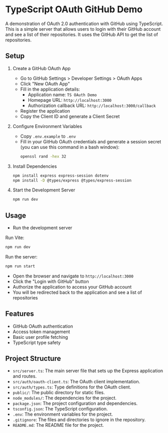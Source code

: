 # TypeScript OAuth GitHub Demo

A demonstration of OAuth 2.0 authentication with GitHub using TypeScript. This is a simple server that allows users to login with their GitHub account and see a list of their repositories. It uses the GitHub API to get the list of repositories. 

## Setup

1. Create a GitHub OAuth App
   - Go to GitHub Settings > Developer Settings > OAuth Apps
   - Click "New OAuth App"
   - Fill in the application details:
     - Application name: `TS OAuth Demo`
     - Homepage URL: `http://localhost:3000`
     - Authorization callback URL: `http://localhost:3000/callback`
   - Register the application
   - Copy the Client ID and generate a Client Secret

2. Configure Environment Variables
   - Copy `.env.example` to `.env`
   - Fill in your GitHub OAuth credentials and generate a session secret (you can use this command in a bash window):
     ```bash
     openssl rand -hex 32
     ```

3. Install Dependencies
   ```bash
   npm install express express-session dotenv
   npm install -D @types/express @types/express-session
   ```

4. Start the Development Server
   ```bash
   npm run dev
   ```

## Usage

- Run the development server

Run Vite:
```bash
npm run dev
```

Run the server:
```bash
npm run start
```

- Open the browser and navigate to `http://localhost:3000`
- Click the "Login with GitHub" button
- Authorize the application to access your GitHub account
- You will be redirected back to the application and see a list of repositories

## Features

- GitHub OAuth authentication
- Access token management
- Basic user profile fetching
- TypeScript type safety

## Project Structure 

- `src/server.ts`: The main server file that sets up the Express application and routes.
- `src/auth/oauth-client.ts`: The OAuth client implementation.
- `src/auth/types.ts`: Type definitions for the OAuth client.
- `public/`: The public directory for static files.
- `node_modules/`: The dependencies for the project.
- `package.json`: The project configuration and dependencies.
- `tsconfig.json`: The TypeScript configuration.
- `.env`: The environment variables for the project.
- `.gitignore`: The files and directories to ignore in the repository.
- `README.md`: The README file for the project.
